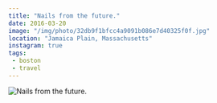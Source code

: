 ```yaml
---
title: "Nails from the future."
date: 2016-03-20
image: "/img/photo/32db9f1bfcc4a9091b086e7d40325f0f.jpg"
location: "Jamaica Plain, Massachusetts"
instagram: true
tags:
 - boston
 - travel
---
```


![Nails from the future.](/img/photo/32db9f1bfcc4a9091b086e7d40325f0f.jpg)
